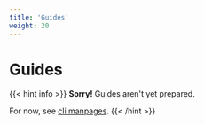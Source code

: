 ```yaml
---
title: 'Guides'
weight: 20
---
```


# Guides

{{< hint info >}}
**Sorry!** Guides aren't yet prepared.

For now, see [cli manpages](/cli/labelset_instance).
{{< /hint >}}
